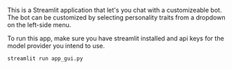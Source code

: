 This is a Streamlit application that let's you chat with a customizeable bot. 
The bot can be customized by selecting personality traits from a dropdown on the left-side menu.  
  
To run this app, make sure you have streamlit installed and api keys for the model provider you intend to use.  
  
```shell
streamlit run app_gui.py
```